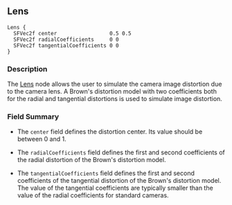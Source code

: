## Lens

```
Lens {
  SFVec2f center                 0.5 0.5
  SFVec2f radialCoefficients     0 0
  SFVec2f tangentialCoefficients 0 0
}
```

### Description

The [Lens](#lens) node allows the user to simulate the camera image distortion
due to the camera lens. A Brown's distortion model with two coefficients both
for the radial and tangential distortions is used to simulate image distortion.

### Field Summary

- The `center` field defines the distortion center. Its value should be between 0
and 1.

- The `radialCoefficients` field defines the first and second coefficients of the
radial distortion of the Brown's distortion model.

- The `tangentialCoefficients` field defines the first and second coefficients of
the tangential distortion of the Brown's distortion model. The value of the
tangential coefficients are typically smaller than the value of the radial
coefficients for standard cameras.
